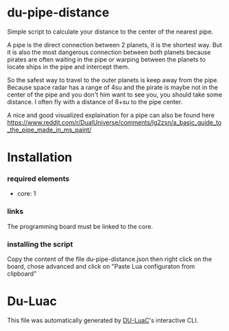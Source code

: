 # du-pipe-distance

Simple script to calculate your distance to the center of the nearest pipe.

A pipe is the direct connection between 2 planets, it is the shortest way. But it is also the most dangerous connection between both planets because pirates are often waiting in the pipe or warping between the planets to locate ships in the pipe and intercept them. 

So the safest way to travel to the outer planets is keep away from the pipe. Because space radar has a range of 4su and the pirate is maybe not in the center of the pipe and you don't him want to see you, you should take some distance. I often fly with a distance of 8+su to the pipe center.

A nice and good visualized explaination for a pipe can also be found here https://www.reddit.com/r/DualUniverse/comments/lg2zsn/a_basic_guide_to_the_pipe_made_in_ms_paint/

# Installation

### required elements

- core: 1

### links

The programming board must be linked to the core.

### installing the script

Copy the content of the file du-pipe-distance.json then right click on the board, chose advanced and click on "Paste Lua configuraton from clipboard"

# Du-Luac

This file was automatically generated by [DU-LuaC](https://github.com/wolfe-labs/DU-LuaC)'s interactive CLI.
